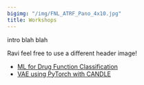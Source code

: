 ```yaml
---
bigimg: "/img/FNL_ATRF_Pano_4x10.jpg"
title: Workshops
---
```


intro blah blah

Ravi feel free to use a different header image!

* [ML for Drug Function Classification](https://github.com/ravichas/ML-predict-drugclass)
* [VAE using PyTorch with CANDLE](https://cbiit.github.com/sdsi/workshops/vae_with_pytorch)
